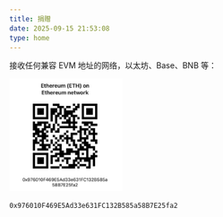```yaml
---
title: 捐赠
date: 2025-09-15 21:53:08
type: home
---
```


接收任何兼容 EVM 地址的网络，以太坊、Base、BNB 等：

<img src="eth.jpg" width="40%">

```text
0x976010F469E5Ad33e631FC132B585a58B7E25fa2
```

